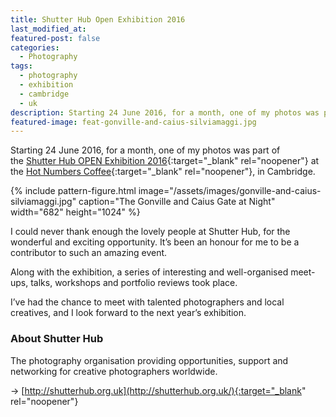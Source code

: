```yaml
---
title: Shutter Hub Open Exhibition 2016
last_modified_at: 
featured-post: false
categories:
  - Photography
tags:
  - photography
  - exhibition
  - cambridge
  - uk
description: Starting 24 June 2016, for a month, one of my photos was part of the Shutter Hub OPEN Exhibition 2016 at Hot Numbers Coffee, Cambridge.
featured-image: feat-gonville-and-caius-silviamaggi.jpg
---
```

Starting 24 June 2016, for a month, one of my photos was part of the [Shutter Hub OPEN Exhibition 2016](http://shutterhub.org.uk/blog/its-a-wrap-a-round-up-of-the-shutter-hub-open-2016){:target="_blank" rel="noopener"} at the [Hot Numbers Coffee](http://hotnumberscoffee.co.uk/){:target="_blank" rel="noopener"}, in Cambridge.

<!--more-->

{% include pattern-figure.html image="/assets/images/gonville-and-caius-silviamaggi.jpg" caption="The Gonville and Caius Gate at Night" width="682" height="1024" %}

I could never thank enough the lovely people at Shutter Hub, for the wonderful and exciting opportunity. It’s been an honour for me to be a contributor to such an amazing event.

Along with the exhibition, a series of interesting and well-organised meet-ups, talks, workshops and portfolio reviews took place.

I’ve had the chance to meet with talented photographers and local creatives, and I look forward to the next year’s exhibition.

### About Shutter Hub

The photography organisation providing opportunities, support and networking for creative photographers worldwide.

&rarr; [http://shutterhub.org.uk](http://shutterhub.org.uk/){:target="_blank" rel="noopener"}
